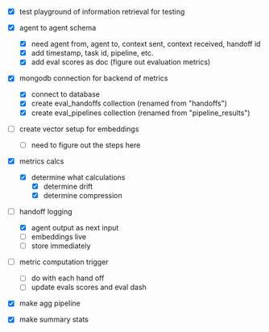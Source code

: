 - [X] test playground of information retrieval for testing
- [X] agent to agent schema
    - [X] need agent from, agent to, context sent, context received, handoff id
    - [X] add timestamp, task id, pipeline, etc.
    - [X] add eval scores as doc (figure out evaluation metrics)
- [X] mongodb connection for backend of metrics
    - [X] connect to database
    - [X] create eval_handoffs collection (renamed from "handoffs")
    - [X] create eval_pipelines collection (renamed from "pipeline_results")
- [ ] create vector setup for embeddings
    - [ ] need to figure out the steps here
- [X] metrics calcs
    - [X] determine what calculations
        - [X] determine drift
        - [X] determine compression
- [ ] handoff logging 
    - [X] agent output as next input
    - [ ] embeddings live
    - [ ] store immediately
- [ ] metric computation trigger 
    - [ ] do with each hand off
    - [ ] update evals scores and eval dash

- [X] make agg pipeline
- [X] make summary stats

